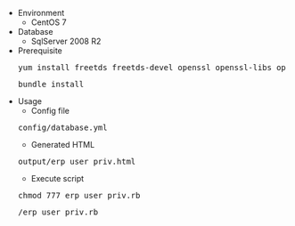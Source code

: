 * Environment
  * CentOS 7
* Database
  * SqlServer 2008 R2
* Prerequisite
  <pre>yum install freetds freetds-devel openssl openssl-libs openssl-devel libticonv-devel -y</pre>
  <pre>bundle install</pre>
* Usage
  * Config file
  <pre>config/database.yml</pre>
  * Generated HTML
  <pre>output/erp_user_priv.html</pre>
  * Execute script
  <pre>chmod 777 erp_user_priv.rb</pre>
  <pre><PATH>/erp_user_priv.rb</pre>
